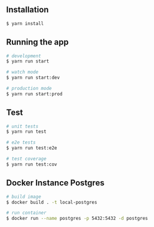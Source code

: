 ## Installation

```bash
$ yarn install
```

## Running the app

```bash
# development
$ yarn run start

# watch mode
$ yarn run start:dev

# production mode
$ yarn run start:prod
```

## Test

```bash
# unit tests
$ yarn run test

# e2e tests
$ yarn run test:e2e

# test coverage
$ yarn run test:cov
```

## Docker Instance Postgres
  
  ```bash
  # build image
  $ docker build . -t local-postgres

  # run container 
  $ docker run --name postgres -p 5432:5432 -d postgres
  ```
